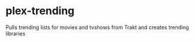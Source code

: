 # plex-trending
Pulls trending lists for movies and tvshows from Trakt and creates trending libraries
